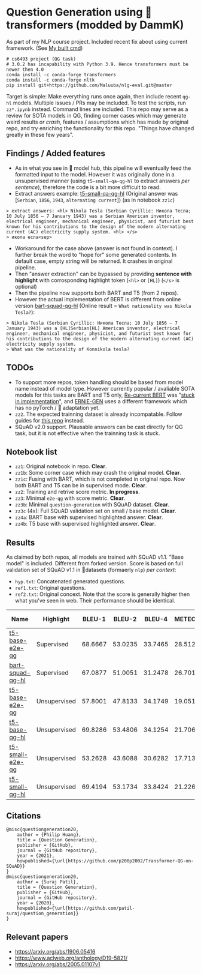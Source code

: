 # Question Generation using 🤗transformers (modded by DammK)
As part of my NLP course project. Included recent fix about using current framework. (See [My built cmd](https://github.com/6DammK9/ml-ai-init-cmds/blob/main/cmds.md))
```
# cs6493 project (QG task)
# 3.0.2 has incapability with Python 3.9. Hence transformers must be newer then 4.0
conda install -c conda-forge transformers
conda install -c conda-forge nltk
pip install git+https://github.com/Maluuba/nlg-eval.git@master
```
Target is simple: Make everything runs once again, then include recent `qg-hl` models.
Multiple issues / PRs may be included.
To test the scripts, run `zz*.ipynb` instead. Command lines are included.
This repo may serve as a review for SOTA models in QG, finding corner cases which may generate weird results *or crash*, features / assumptions which has made by original repo, and try enriching the functionality for this repo.
"Things have changed greatly in these few years".

## Findings / Added features
- As in what you see in 🤗 model hub, this pipeline will eventually feed the formatted input to the model. However it was originally done in a unsupervised manner (using `t5-small-qa-qg-hl` to extract answers *per sentence*), therefore the code is a bit more difficult to read.
- Extract answers example: [t5-small-qa-qg-hl](https://huggingface.co/valhalla/t5-small-qa-qg-hl) (Original answer was [`Serbian`, `1856`, `1943`, `alternating current`]) (as in notebook `zz1c`)
```
> extract answers: <hl> Nikola Tesla (Serbian Cyrillic: Никола Тесла; 10 July 1856 – 7 January 1943) was a Serbian American inventor, electrical engineer, mechanical engineer, physicist, and futurist best known for his contributions to the design of the modern alternating current (AC) electricity supply system. <hl> </s>
> икола есла<sep>
```
- Workaround for the case above (answer is not found in context). I further break the word to "hope for" some generated contents. In default case, empty string will be returned. It crashes in original pipeline.
- Then "answer extraction" can be bypassed by providing **sentence with highlight** with corrosponding highlight token (`<hl>` or `[HL]`) (`</s>` is optional)
- Then the pipeline now supports both BART and T5 (from 2 repos). 
- However the actual implementation of BERT is different from online version [bart-squad-qg-hl](https://huggingface.co/p208p2002/bart-squad-qg-hl) (Online result = `What nationality was Nikola Tesla?`):
```
> Nikola Tesla (Serbian Cyrillic: Никола Тесла; 10 July 1856 – 7 January 1943) was a [HL]Serbian[HL] American inventor, electrical engineer, mechanical engineer, physicist, and futurist best known for his contributions to the design of the modern alternating current (AC) electricity supply system.
> What was the nationality of Konnikola tesla? 
```

## TODOs 
- To support more repos, token handling should be based from model name instead of model type. However currently popular / avaliable SOTA models for this tasks are BART and T5 only, [Re-current BERT](https://aclanthology.org/D19-5821/) was "[stuck in implementation](https://github.com/p208p2002/Transformer-QG-on-SQuAD/issues/1)", and [ERNIE-GEN](https://arxiv.org/abs/2001.11314) uses a different framework which has no pyTorch / 🤗 adaptation yet.
- `zz2`. The expected trainning dataset is already incompatable. Follow guides for [this repo](https://github.com/p208p2002/Transformer-QG-on-SQuAD) instead.
- SQuAD v2.0 support. Plausable answers can be cast directly for QG task, but it is not effective when the trainning task is stuck.

## Notebook list
- `zz1`: Original notebook in repo. **Clear**.
- `zz1b`: Some corner case which may crash the original model. **Clear**.
- `zz1c`: Fusing with BART, which is not completed in original repo. Now both BART and T5 can be in supervised mode. **Clear**.
- `zz2`: Training and retrive score metric. **In progress**.
- `zz3`: Minimal `e2e-qg` with score metric. **Clear**.
- `zz3b`: Minimal `question-generation` with SQuAD dataset. **Clear**.
- `zz3c` (4x): Full SQuAD validation set on small / base model. **Clear**.
- `zz4a`: BART base with supervised highlighted answer. **Clear**.
- `zz4b`: T5 base with supervised highlighted answer. **Clear**.

## Results
As claimed by both repos, all models are trained with SQuAD v1.1. "Base model" is included.
Different from forked version. Score is based on full validation set of SQuAD v1.1 in 🤗datasets (formaerly `nlp`) *per context*:
- `hyp.txt`: Concatenated generated questions.
- `ref1.txt`: Original questions.
- `ref2.txt`: Original concext.
Note that the score is generally higher then what you've seen in web. Their performance should be identical.

| Name                                                                    | Highlight     | BLEU-1  | BLEU-2  | BLEU-4  | METEOR  | ROUGE-L |
|-------------------------------------------------------------------------|---------------|---------|---------|---------|---------|---------|
| [t5-base-e2e-qg](https://huggingface.co/valhalla/t5-base-e2e-qg)        | Supervised    | 68.6667 | 53.0235 | 33.7465 | 28.5125 | 32.7107 |
| [bart-squad-qg-hl](https://huggingface.co/p208p2002/bart-squad-qg-hl)   | Supervised    | 67.0877 | 51.0051 | 31.2478 | 26.7013 | 31.6968 |
| [t5-base-e2e-qg](https://huggingface.co/valhalla/t5-base-e2e-qg)        | Unsupervised  | 57.8001 | 47.8133 | 34.1749 | 19.0514 | 35.0973 |
| [t5-base-qg-hl](https://huggingface.co/valhalla/t5-base-qg-hl)          | Unsupervised  | 69.8286 | 53.4806 | 34.1254 | 21.7064 | 34.8645 |
| [t5-small-e2e-qg](https://huggingface.co/valhalla/t5-small-e2e-qg)      | Unsupervised  | 53.2628 | 43.6088 | 30.6282 | 17.7136 | 33.5326 |
| [t5-small-qg-hl](https://huggingface.co/valhalla/t5-small-qg-hl)        | Unsupervised  | 69.4194 | 53.1734 | 33.8424 | 21.2269 | 34.0925 |

## Citations
```
@misc{questiongeneration20,
    author = {Philip Huang},
    title = {Question Generation},
    publisher = {GitHub},
    journal = {GitHub repository},
    year = {2021},
    howpublished={\url{https://github.com/p208p2002/Transformer-QG-on-SQuAD}}
}
@misc{questiongeneration20,
    author = {Suraj Patil},
    title = {Question Generation},
    publisher = {GitHub},
    journal = {GitHub repository},
    year = {2020},
    howpublished={\url{https://github.com/patil-suraj/question_generation}}
}
```

## Relevant papers
- https://arxiv.org/abs/1906.05416
- https://www.aclweb.org/anthology/D19-5821/
- https://arxiv.org/abs/2005.01107v1
